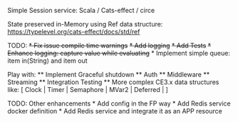 Simple Session service:
    Scala / Cats-effect / circe

State preserved in-Memory using Ref data structure: https://typelevel.org/cats-effect/docs/std/ref

TODO:
  ~~* Fix issue compile time warnings~~
  ~~* Add logging~~
    ~~* Add Tests~~
    ~~* Enhance logging: capture value while evaluating~~
    * Implement simple queue: item in(String) and item out

Play with:
    ** Implement Graceful shutdown
    ** Auth
    ** Middleware
    ** Streaming
    ** Integration Testing 
    ** More complex CE3.x data structures like: 
            [ Clock | Timer | Semaphore | MVar2 | Deferred | ] 

TODO: Other enhancements
    * Add config in the FP way
    * Add Redis service docker definition
    * Add Redis service and integrate it as an APP resource

        